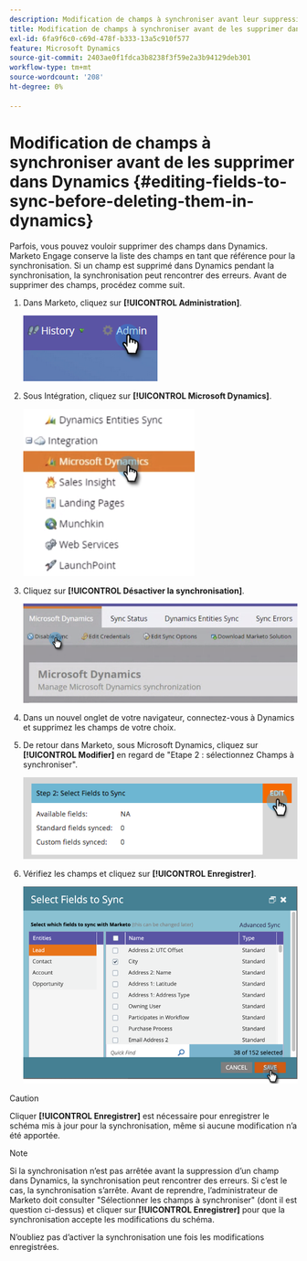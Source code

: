 ```yaml
---
description: Modification de champs à synchroniser avant leur suppression dans Dynamics - Documents Marketo - Documentation du produit
title: Modification de champs à synchroniser avant de les supprimer dans Dynamics
exl-id: 6fa9f6c0-c69d-478f-b333-13a5c910f577
feature: Microsoft Dynamics
source-git-commit: 2403ae0f1fdca3b8238f3f59e2a3b94129deb301
workflow-type: tm+mt
source-wordcount: '208'
ht-degree: 0%

---
```


# Modification de champs à synchroniser avant de les supprimer dans Dynamics {#editing-fields-to-sync-before-deleting-them-in-dynamics}

Parfois, vous pouvez vouloir supprimer des champs dans Dynamics. Marketo Engage conserve la liste des champs en tant que référence pour la synchronisation. Si un champ est supprimé dans Dynamics pendant la synchronisation, la synchronisation peut rencontrer des erreurs. Avant de supprimer des champs, procédez comme suit.

1. Dans Marketo, cliquez sur **[!UICONTROL Administration]**.

   ![](assets/sync-before-deleting-them-in-dynamics-1.png)

1. Sous Intégration, cliquez sur **[!UICONTROL Microsoft Dynamics]**.

   ![](assets/sync-before-deleting-them-in-dynamics-2.png)

1. Cliquez sur **[!UICONTROL Désactiver la synchronisation]**.

   ![](assets/sync-before-deleting-them-in-dynamics-3.png)

1. Dans un nouvel onglet de votre navigateur, connectez-vous à Dynamics et supprimez les champs de votre choix.

1. De retour dans Marketo, sous Microsoft Dynamics, cliquez sur **[!UICONTROL Modifier]** en regard de &quot;Etape 2 : sélectionnez Champs à synchroniser&quot;.

   ![](assets/sync-before-deleting-them-in-dynamics-4.png)

1. Vérifiez les champs et cliquez sur **[!UICONTROL Enregistrer]**.

   ![](assets/sync-before-deleting-them-in-dynamics-5.png)

>[!CAUTION]
>
>Cliquer **[!UICONTROL Enregistrer]** est nécessaire pour enregistrer le schéma mis à jour pour la synchronisation, même si aucune modification n’a été apportée.

>[!NOTE]
>
>Si la synchronisation n’est pas arrêtée avant la suppression d’un champ dans Dynamics, la synchronisation peut rencontrer des erreurs. Si c’est le cas, la synchronisation s’arrête. Avant de reprendre, l’administrateur de Marketo doit consulter &quot;Sélectionner les champs à synchroniser&quot; (dont il est question ci-dessus) et cliquer sur **[!UICONTROL Enregistrer]** pour que la synchronisation accepte les modifications du schéma.

N’oubliez pas d’activer la synchronisation une fois les modifications enregistrées.
